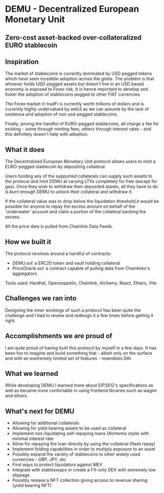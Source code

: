 # DEMU - Decentralized European Monetary Unit

## Zero-cost asset-backed over-collateralized EURO stablecoin

## Inspiration

The market of stablecoins is currently dominated by USD pegged tokens which have seen incedible adoption across the globe.
The problem is that whoever holds USD-pegged assets but doesn't live in an USD based economy is exposed to Forex risk.
It is hence important to develop and foster the adoption of stablecoins pegged to other FIAT currencies.

The Forex market in tradFi is currently worth trillions of dollars and is currently highly undervalued by web3 as we can assume by the lack of existence and adoption of non usd-pegged stablecoins.

Finally, among the handful of EURO-pegged stablecoins, all charge a fee for existing - some through minting fees, others through interest rates - and this definitely doesn't help with adoption.

## What it does

The Decentralized European Monetary Unit protocol allows users to mint a EURO-pegged stablecoin by depositing collateral.

Users holding any of the supported collaterals can supply such assets to the protocol and mint DEMU at varying LTVs completely for free (except for gas).
Once they wish to withdraw their deposited assets, all they have to do is burn enough DEMU to unlock their collateral and withdraw it.

If the collateral value was to drop below the liquidation threshold,it would be possible for anyone to repay the excess amount on behalf of the 'underwater' account and claim a portion of the collateral backing the excess.

All the price data is pulled from Chainlink Data Feeds.

## How we built it

The protocol revolves around a handful of contracts:

- _DEMU.sol_: a ERC20 token and vault holding collateral
- _PriceOracle.sol_: a contract capable of pulling data from Chainlinks's aggregators

Tools used: Hardhat, Openzeppelin, Chainlink, Alchemy, React, Ethers, Vite

## Challenges we ran into

Designing the inner workings of such a protocol has been quite the challenge and I had to review and redesign it a few times before getting it right.

## Accomplishments we are proud of

I am quite proud of having built this protocol by myself in a few days. It has been fun to imagine and build something that - albeit only on the surface and with an exetremely limited set of features - resembles DAI.

## What we learned

While developing DEMU I learned more about EIP2612's specifications as well as became more confortable in using frontend libraries such as wagmi and ethers.

## What's next for DEMU

- Allowing for additional collaterals
- Allowing for yield bearing assets to be used as collateral
- Implement non-liquidating self-repaying loans (Alchemix style) with minimal interest rate 
- Allow for repaying the loan directly by using the collateral (flash repay)
- Implement folding capabilities in order to multiply exposure to an asset
- Possibly expand the variety of stablecoins to other widely used currencies - GBP, JPY, etc
- Find ways to protect liquidators against MEV
- Integrate with stableswaps or create a FX-only DEX with extremely low slippage
- Possibly release a NFT collection giving access to revenue sharing (yield bearing NFT)
